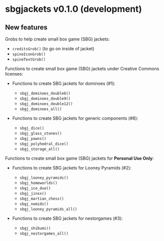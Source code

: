 sbgjackets v0.1.0 (development)
===============================

New features
------------

Grobs to help create small box game (SBG) jackets:

  + `creditsGrob()` (to go on inside of jacket)
  + `spineIconGrob()`
  + `spineTextGrob()`

Functions to create small box game (SBG) jackets under Creative Commons licenses:

* Functions to create SBG jackets for dominoes (#1):

  + `sbgj_dominoes_double6()`
  + `sbgj_dominoes_double9()`
  + `sbgj_dominoes_double12()`
  + `sbgj_dominoes_all()`

* Functions to create SBG jackets for generic components (#8):

  + `sbgj_dice()`
  + `sbgj_glass_stones()`
  + `sbgj_pawns()`
  + `sbgj_polyhedral_dice()`
  + `sbgj_storage_all()`

Functions to create small box game (SBG) jackets for **Personal Use Only**:

* Functions to create SBG jackets for Looney Pyramids (#2):

  + `sbgj_looney_pyramids()`
  + `sbgj_homeworlds()`
  + `sbgj_ice_duo()`
  + `sbgj_jinxx()`
  + `sbgj_martian_chess()`
  + `sbgj_nomids()`
  + `sbgj_looney_pyramids_all()`

* Functions to create SBG jackets for nestorgames (#3):

  + `sbgj_shibumi()`
  + `sbgj_nestorgames_all()`
